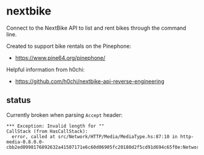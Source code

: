 # nextbike
Connect to the NextBike API to list and rent bikes through the command line.

Created to support bike rentals on the Pinephone:
* https://www.pine64.org/pinephone/

Helpful information from h0chi:
* https://github.com/h0chi/nextbike-api-reverse-engineering

## status
Currently broken when parsing `Accept` header:
```
*** Exception: Invalid length for ""
CallStack (from HasCallStack):
  error, called at src/Network/HTTP/Media/MediaType.hs:87:10 in http-media-0.8.0.0-cbb2ed0998176892632a41507171e6c60d06905fc20180d2f5cd91d694c65f0e:Network.HTTP.Media.MediaType
```
